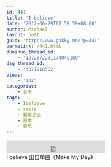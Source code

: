 ```yaml
---
id: 441
title: 'I believe'
date: '2012-06-29T07:59:59+08:00'
author: Michael
layout: post
guid: 'http://www.gakky.me/?p=441'
permalink: /441.html
duoshuo_thread_id:
    - '1272072281174049189'
dsq_thread_id:
    - '3871918502'
Views:
    - '102'
categories:
    - 音乐
tags:
    - Ibelieve
    - smile
    - 新垣结衣
    - 日本
    - 音乐
---
```


<div class="audio_player"><iframe allowtransparency="true" frameborder="0" height="33" loading="lazy" scrolling="no" src="http://www.diandian.com/n/common/player?feedId=4276af60-c17e-11e1-86f1-782bcb38253b" width="257"></iframe></div>I believe 出自单曲《Make My Day》